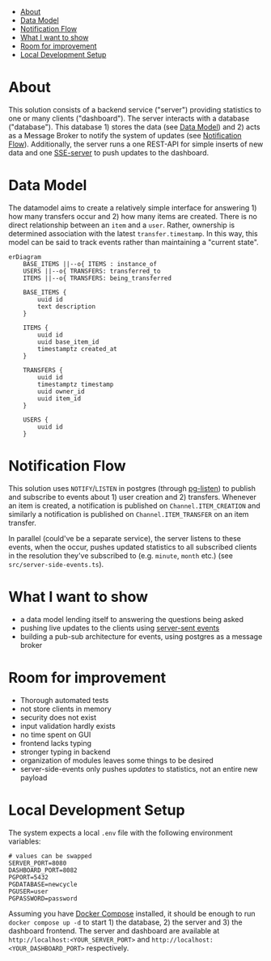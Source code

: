 - [About](#about)
- [Data Model](#data-model)
- [Notification Flow](#notification-flow)
- [What I want to show](#what-i-want-to-show)
- [Room for improvement](#room-for-improvement)
- [Local Development Setup](#local-development-setup)


# About 
This solution consists of a backend service ("server") providing statistics to one or many clients ("dashboard"). The server interacts with a database ("database"). This database 1) stores the data (see [Data Model](#data-model)) and 2) acts as a Message Broker to notify the system of updates (see [Notification Flow](#notification-flow)). Additionally, the server runs a one REST-API for simple inserts of new data and one [SSE-server](https://developer.mozilla.org/en-US/docs/Web/API/Server-sent_events/Using_server-sent_events) to push updates to the dashboard. 

# Data Model
The datamodel aims to create a relatively simple interface for answering 1) how many transfers occur and 2) how many items are created. There is no direct relationship between an `item` and a `user`. Rather, ownership is determined association with the latest `transfer.timestamp`. In this way, this model can be said to track events rather than maintaining a "current state". 


```mermaid 
erDiagram 
    BASE_ITEMS ||--o{ ITEMS : instance_of
    USERS ||--o{ TRANSFERS: transferred_to
    ITEMS ||--o{ TRANSFERS: being_transferred

    BASE_ITEMS {
        uuid id 
        text description
    }

    ITEMS {
        uuid id 
        uuid base_item_id
        timestamptz created_at
    }

    TRANSFERS {
        uuid id
        timestamptz timestamp 
        uuid owner_id 
        uuid item_id
    }

    USERS {
        uuid id 
    }
```

# Notification Flow 
This solution uses `NOTIFY`/`LISTEN` in postgres (through [pg-listen](https://github.com/andywer/pg-listen)) to publish and subscribe to events about 1) user creation and 2) transfers. Whenever an item is created, a notification is published on `Channel.ITEM_CREATION` and similarly a notification is published on `Channel.ITEM_TRANSFER` on an item transfer. 

In parallel (could've be a separate service), the server listens to these events, when the occur, pushes updated statistics to all subscribed clients in the resolution they've subscribed to (e.g. `minute`, `month` etc.) (see `src/server-side-events.ts`).

# What I want to show 
* a data model lending itself to answering the questions being asked 
* pushing live updates to the clients using [server-sent events](https://developer.mozilla.org/en-US/docs/Web/API/Server-sent_events/Using_server-sent_events)
* building a pub-sub architecture for events, using postgres as a message broker 

# Room for improvement
* Thorough automated tests 
* not store clients in memory
* security does not exist 
* input validation hardly exists 
* no time spent on GUI
* frontend lacks typing 
* stronger typing in backend
* organization of modules leaves some things to be desired
* server-side-events only pushes _updates_ to statistics, not an entire new payload

# Local Development Setup 
The system expects a local `.env` file with the following environment variables: 
```
# values can be swapped 
SERVER_PORT=8080 
DASHBOARD_PORT=8082
PGPORT=5432 
PGDATABASE=newcycle 
PGUSER=user 
PGPASSWORD=password 
```
Assuming you have [Docker Compose](https://github.com/docker/compose) installed, it should be enough to run `docker compose up -d` to start 1) the database, 2) the server and 3) the dashboard frontend. The server and dashboard are available at  `http://localhost:<YOUR_SERVER_PORT>` and `http://localhost:<YOUR_DASHBOARD_PORT>` respectively. 